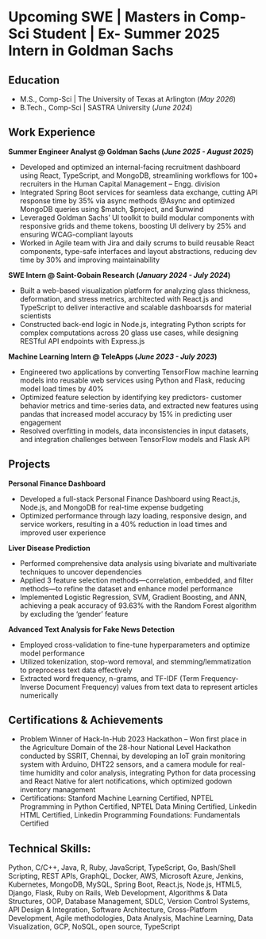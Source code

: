 # Upcoming SWE | Masters in Comp-Sci Student | Ex- Summer 2025 Intern in Goldman Sachs

## Education								       		
- M.S., Comp-Sci	| The University of Texas at Arlington (_May 2026_)	 			        		
- B.Tech., Comp-Sci | SASTRA University (_June 2024_)

## Work Experience
**Summer Engineer Analyst @ Goldman Sachs (_June 2025 - August 2025_)**
- Developed and optimized an internal-facing recruitment dashboard using React, TypeScript, and MongoDB, streamlining workflows for 100+ recruiters in the Human Capital Management – Engg. division
- Integrated Spring Boot services for seamless data exchange, cutting API response time by 35% via async methods @Async and optimized MongoDB queries using $match, $project, and $unwind
- Leveraged Goldman Sachs’ UI toolkit to build modular components with responsive grids and theme tokens, boosting UI delivery by 25% and ensuring WCAG-compliant layouts
- Worked in Agile team with Jira and daily scrums to build reusable React components, type-safe interfaces and layout abstractions, reducing dev time by 30% and improving maintainability


**SWE Intern @ Saint-Gobain Research  (_January 2024 - July 2024_)**
- Built a web-based visualization platform for analyzing glass thickness, deformation, and stress metrics, architected with React.js and TypeScript to deliver interactive and scalable dashboarsds for material scientists
- Constructed back-end logic in Node.js, integrating Python scripts for complex computations across 20 glass use cases, while designing RESTful API endpoints with Express.js


**Machine Learning Intern @ TeleApps (_June 2023 - July 2023_)**
- Engineered two applications by converting TensorFlow machine learning models into reusable web services using Python and Flask, reducing model load times by 40%
- Optimized feature selection by identifying key predictors- customer behavior metrics and time-series data, and extracted new features using pandas that increased model accuracy by 15% in predicting user engagement
- Resolved overfitting in models, data inconsistencies in input datasets, and integration challenges between TensorFlow models and Flask API


## Projects
**Personal Finance Dashboard**

- Developed a full-stack Personal Finance Dashboard using React.js, Node.js, and MongoDB for real-time expense budgeting
- Optimized performance through lazy loading, responsive design, and service workers, resulting in a 40% reduction in load times and improved user experience

**Liver Disease Prediction**

- Performed comprehensive data analysis using bivariate and multivariate techniques to uncover dependencies
- Applied 3 feature selection methods—correlation, embedded, and filter methods—to refine the dataset and enhance model performance
- Implemented Logistic Regression, SVM, Gradient Boosting, and ANN, achieving a peak accuracy of 93.63% with the Random Forest algorithm by excluding the ‘gender’ feature

**Advanced Text Analysis for Fake News Detection**

- Employed cross-validation to fine-tune hyperparameters and optimize model performance
- Utilized tokenization, stop-word removal, and stemming/lemmatization to preprocess text data effectively
- Extracted word frequency, n-grams, and TF-IDF (Term Frequency-Inverse Document Frequency) values from text data to represent articles numerically

## Certifications & Achievements
- Problem Winner of Hack-In-Hub 2023 Hackathon – Won first place in the Agriculture Domain of the 28-hour National Level Hackathon conducted by SSRIT, Chennai, by developing an IoT grain monitoring system with Arduino, DHT22 sensors, and a camera module for real-time humidity and color analysis, integrating Python for data processing and React Native for alert notifications, which optimized godown inventory management
- Certifications: Stanford Machine Learning Certified, NPTEL Programming in Python Certified, NPTEL Data Mining Certified, Linkedin HTML Certified, Linkedin Programming Foundations: Fundamentals Certified

## Technical Skills: 
Python, C/C++, Java, R, Ruby, JavaScript, TypeScript, Go, Bash/Shell Scripting, REST APIs, GraphQL, Docker, AWS, Microsoft Azure, Jenkins, Kubernetes, MongoDB, MySQL, Spring Boot, React.js, Node.js, HTML5, Django, Flask, Ruby on Rails, Web Development, Algorithms & Data Structures, OOP, Database Management, SDLC, Version Control Systems, API Design & Integration, Software Architecture, Cross-Platform Development, Agile methodologies, Data Analysis, Machine Learning, Data Visualization, GCP, NoSQL, open source, TypeScript



